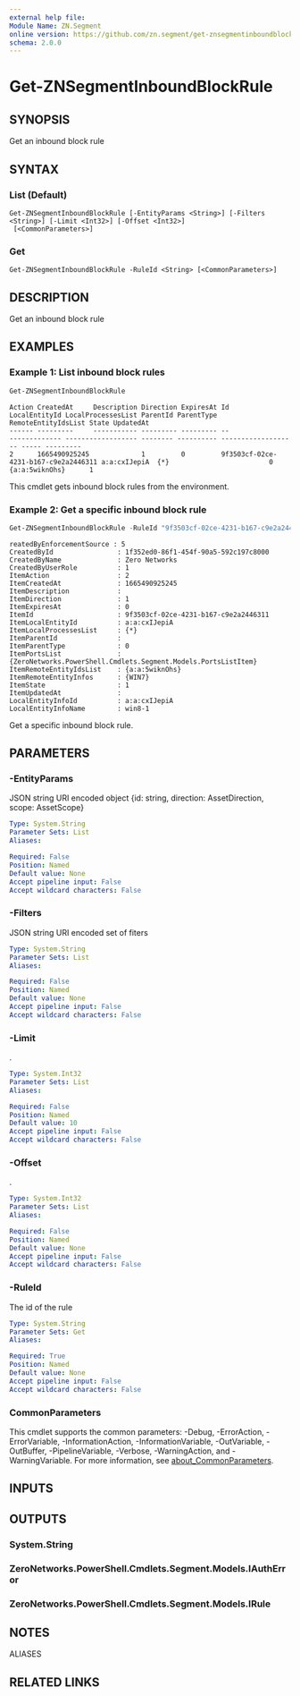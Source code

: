 ```yaml
---
external help file:
Module Name: ZN.Segment
online version: https://github.com/zn.segment/get-znsegmentinboundblockrule
schema: 2.0.0
---
```


# Get-ZNSegmentInboundBlockRule

## SYNOPSIS
Get an inbound block rule

## SYNTAX

### List (Default)
```
Get-ZNSegmentInboundBlockRule [-EntityParams <String>] [-Filters <String>] [-Limit <Int32>] [-Offset <Int32>]
 [<CommonParameters>]
```

### Get
```
Get-ZNSegmentInboundBlockRule -RuleId <String> [<CommonParameters>]
```

## DESCRIPTION
Get an inbound block rule

## EXAMPLES

### Example 1: List inbound block rules
```powershell
Get-ZNSegmentInboundBlockRule
```

```output
Action CreatedAt     Description Direction ExpiresAt Id                                   LocalEntityId LocalProcessesList ParentId ParentType RemoteEntityIdsList State UpdatedAt
------ ---------     ----------- --------- --------- --                                   ------------- ------------------ -------- ---------- ------------------- ----- ---------
2      1665490925245             1         0         9f3503cf-02ce-4231-b167-c9e2a2446311 a:a:cxIJepiA  {*}                         0          {a:a:5wiknOhs}      1     
```

This cmdlet gets inbound block rules from the environment.

### Example 2: Get a specific inbound block rule
```powershell
Get-ZNSegmentInboundBlockRule -RuleId "9f3503cf-02ce-4231-b167-c9e2a2446311"
```

```output
reatedByEnforcementSource : 5
CreatedById                : 1f352ed0-86f1-454f-90a5-592c197c8000
CreatedByName              : Zero Networks
CreatedByUserRole          : 1
ItemAction                 : 2
ItemCreatedAt              : 1665490925245
ItemDescription            : 
ItemDirection              : 1
ItemExpiresAt              : 0
ItemId                     : 9f3503cf-02ce-4231-b167-c9e2a2446311
ItemLocalEntityId          : a:a:cxIJepiA
ItemLocalProcessesList     : {*}
ItemParentId               : 
ItemParentType             : 0
ItemPortsList              : {ZeroNetworks.PowerShell.Cmdlets.Segment.Models.PortsListItem}
ItemRemoteEntityIdsList    : {a:a:5wiknOhs}
ItemRemoteEntityInfos      : {WIN7}
ItemState                  : 1
ItemUpdatedAt              : 
LocalEntityInfoId          : a:a:cxIJepiA
LocalEntityInfoName        : win8-1
```

Get a specific inbound block rule.

## PARAMETERS

### -EntityParams
JSON string URI encoded object {id: string, direction: AssetDirection, scope: AssetScope}

```yaml
Type: System.String
Parameter Sets: List
Aliases:

Required: False
Position: Named
Default value: None
Accept pipeline input: False
Accept wildcard characters: False
```

### -Filters
JSON string URI encoded set of fiters

```yaml
Type: System.String
Parameter Sets: List
Aliases:

Required: False
Position: Named
Default value: None
Accept pipeline input: False
Accept wildcard characters: False
```

### -Limit
.

```yaml
Type: System.Int32
Parameter Sets: List
Aliases:

Required: False
Position: Named
Default value: 10
Accept pipeline input: False
Accept wildcard characters: False
```

### -Offset
.

```yaml
Type: System.Int32
Parameter Sets: List
Aliases:

Required: False
Position: Named
Default value: None
Accept pipeline input: False
Accept wildcard characters: False
```

### -RuleId
The id of the rule

```yaml
Type: System.String
Parameter Sets: Get
Aliases:

Required: True
Position: Named
Default value: None
Accept pipeline input: False
Accept wildcard characters: False
```

### CommonParameters
This cmdlet supports the common parameters: -Debug, -ErrorAction, -ErrorVariable, -InformationAction, -InformationVariable, -OutVariable, -OutBuffer, -PipelineVariable, -Verbose, -WarningAction, and -WarningVariable. For more information, see [about_CommonParameters](http://go.microsoft.com/fwlink/?LinkID=113216).

## INPUTS

## OUTPUTS

### System.String

### ZeroNetworks.PowerShell.Cmdlets.Segment.Models.IAuthError

### ZeroNetworks.PowerShell.Cmdlets.Segment.Models.IRule

## NOTES

ALIASES

## RELATED LINKS


